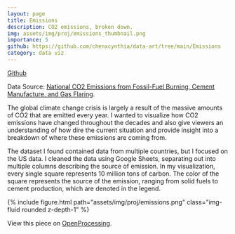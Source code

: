 ```yaml
---
layout: page
title: Emissions
description: CO2 emissions, broken down.
img: assets/img/proj/emissions_thumbnail.png
importance: 5
github: https://github.com/chenxcynthia/data-art/tree/main/Emissions
category: data viz
---
```


<div class = "projheader">
    <div class="links"><a href='https://github.com/chenxcynthia/data-art/tree/main/Emissions' class="btn z-depth-0" role="button"> <i class="fab fa-github gh-icon"></i> Github</a></div>
</div>

Data Source: <a href="https://cdiac.ess-dive.lbl.gov/ftp/ndp030/nation.1751_2014.ems">National CO2 Emissions from Fossil-Fuel Burning, Cement Manufacture, and Gas Flaring</a>.

The global climate change crisis is largely a result of the massive amounts of CO2 that are emitted every year. I wanted to visualize how CO2 emissions have changed throughout the decades and also give viewers an understanding of how dire the current situation and provide insight into a breakdown of where these emissions are coming from.

The dataset I found contained data from multiple countries, but I focused on the US data. I cleaned the data using Google Sheets, separating out into multiple columns describing the source of emission. In my visualization, every single square represents 10 million tons of carbon. The color of the square represents the source of the emission, ranging from solid fuels to cement production, which are denoted in the legend.


<div class="row justify-content-sm-center">
    <div class="col-sm-12 mt-3 mt-md-0">
        {% include figure.html path="assets/img/proj/emissions.png" class="img-fluid rounded z-depth-1" %}
    </div>
</div>

View this piece on <a href="https://openprocessing.org/sketch/1866689">OpenProcessing</a>.


